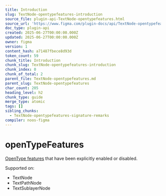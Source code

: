 ```yaml
---
title: Introduction
slug: TextNode-opentypefeatures-introduction
source_file: plugin-api-TextNode-opentypefeatures.html
source_url: 'https://www.figma.com/plugin-docs/api/TextNode-opentypefeatures/'
doc_type: plugin-api
created: 2025-06-27T00:00:00.000Z
updated: 2025-06-27T00:00:00.000Z
owner: figma
version: 1
content_hash: a71487fbece8d93d
token_count: 59
chunk_title: Introduction
chunk_slug: TextNode-opentypefeatures-introduction
chunk_index: 0
chunk_of_total: 2
parent_file: TextNode-opentypefeatures.md
parent_slug: TextNode-opentypefeatures
char_count: 205
heading_level: h2
chunk_type: guide
merge_type: atomic
tags: []
sibling_chunks:
  - TextNode-opentypefeatures-signature-remarks
compiler: noos-figma
---
```


# openTypeFeatures

[OpenType features](https://help.figma.com/hc/en-us/articles/4913951097367)
 that have been explicitly enabled or disabled.

 Supported on:

- TextNode
- TextPathNode
- TextSublayerNode
